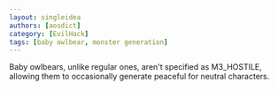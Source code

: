 ```yaml
---
layout: singleidea
authors: [aosdict]
category: [EvilHack]
tags: [baby owlbear, monster generation]
---
```

Baby owlbears, unlike regular ones, aren't specified as M3_HOSTILE, allowing them to occasionally generate peaceful for neutral characters.
